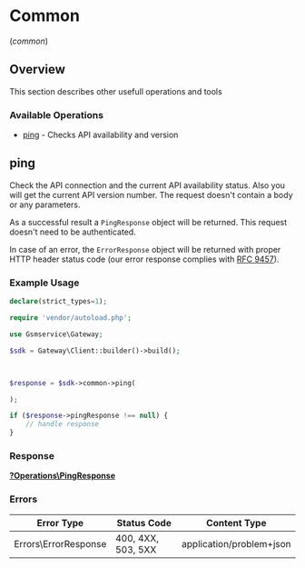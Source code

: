 # Common
(*common*)

## Overview

This section describes other usefull operations and tools

### Available Operations

* [ping](#ping) - Checks API availability and version

## ping

Check the API connection and the current API availability status. Also you will get the current API version number. The request doesn't contain a body or any parameters.

As a successful result a `PingResponse` object will be returned. This request doesn't need to be authenticated.

In case of an error, the `ErrorResponse` object will be returned with proper HTTP header status code (our error response complies with [RFC 9457](https://www.rfc-editor.org/rfc/rfc7807)).

### Example Usage

```php
declare(strict_types=1);

require 'vendor/autoload.php';

use Gsmservice\Gateway;

$sdk = Gateway\Client::builder()->build();



$response = $sdk->common->ping(

);

if ($response->pingResponse !== null) {
    // handle response
}
```

### Response

**[?Operations\PingResponse](../../Models/Operations/PingResponse.md)**

### Errors

| Error Type               | Status Code              | Content Type             |
| ------------------------ | ------------------------ | ------------------------ |
| Errors\ErrorResponse     | 400, 4XX, 503, 5XX       | application/problem+json |